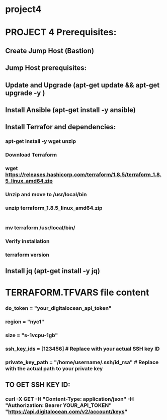 # project4
# PROJECT 4 Prerequisites: <br>
## Create Jump Host (Bastion) <br>
## Jump Host prerequisites: <br>
## Update and Upgrade (apt-get update && apt-get upgrade -y ) <br>
## Install Ansible (apt-get install -y ansible) <br>
## Install Terrafor and dependencies:  <br>
### apt-get install -y wget unzip <br>
### Download Terraform <br>
### wget https://releases.hashicorp.com/terraform/1.8.5/terraform_1.8.5_linux_amd64.zip <br>
### Unzip and move to /usr/local/bin <br>
### unzip terraform_1.8.5_linux_amd64.zip <br> <br>
### mv terraform /usr/local/bin/ <br>
### Verify installation <br>
### terraform version <br>
## Install jq (apt-get install -y jq) <br>

# TERRAFORM.TFVARS file content
### do_token         = "your_digitalocean_api_token"
### region           = "nyc1"
### size             = "s-1vcpu-1gb"
### ssh_key_ids      = [123456]  # Replace with your actual SSH key ID
### private_key_path = "/home/username/.ssh/id_rsa"  # Replace with the actual path to your private key

## TO GET SSH KEY ID:
### curl -X GET -H "Content-Type: application/json" -H "Authorization: Bearer YOUR_API_TOKEN" "https://api.digitalocean.com/v2/account/keys"

